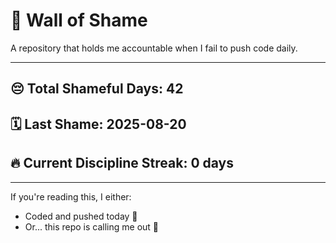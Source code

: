 # 🧱 Wall of Shame

A repository that holds me accountable when I fail to push code daily.

---

## 😔 Total Shameful Days: **42**
## 🗓️ Last Shame: **2025-08-20**
## 🔥 Current Discipline Streak: **0 days**

---

If you're reading this, I either:
- Coded and pushed today 💪
- Or... this repo is calling me out 😤
